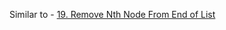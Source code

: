 Similar to -
[19. Remove Nth Node From End of List](https://leetcode.com/problems/remove-nth-node-from-end-of-list/)